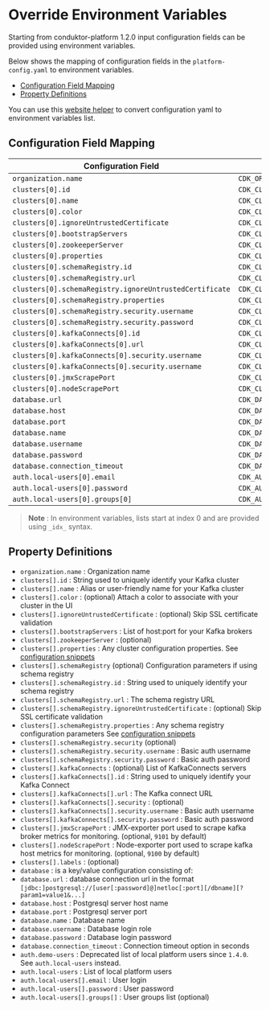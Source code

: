 # Override Environment Variables

Starting from conduktor-platform 1.2.0 input configuration fields can be provided using environment variables.

Below shows the mapping of configuration fields in the `platform-config.yaml` to environment variables.

- [Configuration Field Mapping](#configuration-field-mapping)
- [Property Definitions](#property-definitions)

You can use this [website helper](https://conduktor.github.io/yaml-to-env/) to convert configuration yaml to environment variables list.

## Configuration Field Mapping

| Configuration Field     | Environment Variable    |
|-----|-----|
| `organization.name`    | `CDK_ORGANIZATION_NAME`  |
| `clusters[0].id`    | `CDK_CLUSTERS_0_ID`  |
| `clusters[0].name`    | `CDK_CLUSTERS_0_NAME`  |
| `clusters[0].color`    | `CDK_CLUSTERS_0_COLOR`  |
| `clusters[0].ignoreUntrustedCertificate`    | `CDK_CLUSTERS_0_IGNOREUNTRUSTEDCERTIFICATE`  |
| `clusters[0].bootstrapServers`    | `CDK_CLUSTERS_0_BOOTSTRAPSERVERS`  | 
| `clusters[0].zookeeperServer`    | `CDK_CLUSTERS_0_ZOOKEEPERSERVER`  | 
| `clusters[0].properties`    | `CDK_CLUSTERS_0_PROPERTIES`  | 
| `clusters[0].schemaRegistry.id`    | `CDK_CLUSTERS_0_SCHEMAREGISTRY_ID`  | 
| `clusters[0].schemaRegistry.url`    | `CDK_CLUSTERS_0_SCHEMAREGISTRY_URL`  | 
| `clusters[0].schemaRegistry.ignoreUntrustedCertificate`    | `CDK_CLUSTERS_0_SCHEMAREGISTRY_IGNOREUNTRUSTEDCERTIFICATE`  | 
| `clusters[0].schemaRegistry.properties`    | `CDK_CLUSTERS_0_SCHEMAREGISTRY_PROPERTIES`  | 
| `clusters[0].schemaRegistry.security.username`    | `CDK_CLUSTERS_0_SCHEMAREGISTRY_SECURITY_USERNAME`  | 
| `clusters[0].schemaRegistry.security.password`    | `CDK_CLUSTERS_0_SCHEMAREGISTRY_SECURITY_PASSWORD`  | 
| `clusters[0].kafkaConnects[0].id`    | `CDK_CLUSTERS_0_KAFKACONNECTS_0_ID`  | 
| `clusters[0].kafkaConnects[0].url`    | `CDK_CLUSTERS_0_KAFKACONNECTS_0_URL`  | 
| `clusters[0].kafkaConnects[0].security.username`    | `CDK_CLUSTERS_0_KAFKACONNECTS_0_SECURITY_USERNAME`  | 
| `clusters[0].kafkaConnects[0].security.username`    | `CDK_CLUSTERS_0_KAFKACONNECTS_0_SECURITY_PASSWORD`  |
| `clusters[0].jmxScrapePort`    | `CDK_CLUSTERS_0_JMXSCRAPEPORT`  |
| `clusters[0].nodeScrapePort`   | `CDK_CLUSTERS_0_NODECRAPEPORT`  |
| `database.url`    | `CDK_DATABASE_URL`  | 
| `database.host`    | `CDK_DATABASE_HOST`  |
| `database.port`    | `CDK_DATABASE_PORT`  |
| `database.name`    | `CDK_DATABASE_NAME`  |
| `database.username`    | `CDK_DATABASE_USERNAME`  |
| `database.password`    | `CDK_DATABASE_PASSWORD`  |
| `database.connection_timeout`    | `CDK_DATABASE_CONNECTIONTIMEOUT`  |
| `auth.local-users[0].email` | `CDK_AUTH_LOCALUSERS_0_email` | 
| `auth.local-users[0].password` | `CDK_AUTH_LOCALUSERS_0_password` |
| `auth.local-users[0].groups[0]` | `CDK_AUTH_LOCALUSERS_0_groups_0` |

> **Note** : In environment variables, lists start at index 0 and are provided using `_idx_` syntax. 

## Property Definitions

- `organization.name` : Organization name
- `clusters[].id` : String used to uniquely identify your Kafka cluster
- `clusters[].name` : Alias or user-friendly name for your Kafka cluster
- `clusters[].color` : (optional) Attach a color to associate with your cluster in the UI
- `clusters[].ignoreUntrustedCertificate` : (optional) Skip SSL certificate validation
- `clusters[].bootstrapServers` : List of host:port for your Kafka brokers
- `clusters[].zookeeperServer` : (optional)
- `clusters[].properties` : Any cluster configuration properties. See [configuration snippets](./Configuration.md#confluent-cloud-example)
- `clusters[].schemaRegistry` (optional)  Configuration parameters if using schema registry
- `clusters[].schemaRegistry.id` : String used to uniquely identify your schema registry
- `clusters[].schemaRegistry.url` : The schema registry URL
- `clusters[].schemaRegistry.ignoreUntrustedCertificate` : (optional) Skip SSL certificate validation
- `clusters[].schemaRegistry.properties` : Any schema registry configuration parameters See [configuration snippets](./Configuration.md#confluent-cloud-example)
- `clusters[].schemaRegistry.security` (optional)
- `clusters[].schemaRegistry.security.username` : Basic auth username
- `clusters[].schemaRegistry.security.password` : Basic auth password
- `clusters[].kafkaConnects` : (optional) List of KafkaConnects servers
- `clusters[].kafkaConnects[].id` : String used to uniquely identify your Kafka Connect
- `clusters[].kafkaConnects[].url` : The Kafka connect URL
- `clusters[].kafkaConnects[].security` : (optional)
- `clusters[].kafkaConnects[].security.username` : Basic auth username
- `clusters[].kafkaConnects[].security.password` : Basic auth password 
- `clusters[].jmxScrapePort` : JMX-exporter port used to scrape kafka broker metrics for monitoring. (optional, `9101` by default)
- `clusters[].nodeScrapePort` : Node-exporter port used to scrape kafka host metrics for monitoring. (optional, `9100` by default)
- `clusters[].labels` : (optional)
- `database` : is a key/value configuration consisting of:  
- `database.url` : database connection url in the format `[jdbc:]postgresql://[user[:password]@]netloc[:port][/dbname][?param1=value1&...]`    
- `database.host` : Postgresql server host name   
- `database.port` : Postgresql server port   
- `database.name` : Database name    
- `database.username` : Database login role   
- `database.password` : Database login password   
- `database.connection_timeout` : Connection timeout option in seconds 
- `auth.demo-users` : Deprecated list of local platform users since `1.4.0`. See `auth.local-users` instead.
- `auth.local-users` : List of local platform users
- `auth.local-users[].email` : User login
- `auth.local-users[].password` : User password
- `auth.local-users[].groups[]` : User groups list (optional)

